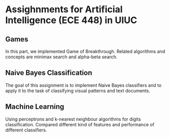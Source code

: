 # Assighnments for Artificial Intelligence (ECE 448) in UIUC
## Games
In this part, we implemented Game of Breakthrough. Related algorithms and concepts are minimax search and alpha-beta search.
## Naive Bayes Classification
The goal of this assignment is to implement Naive Bayes classifiers and to apply it to the task of classifying visual patterns and text documents. 
## Machine Learning
Using perceptrons and k-nearest neighbour algorithms for digits classification. Compared different kind of features and performance of different classifiers.
